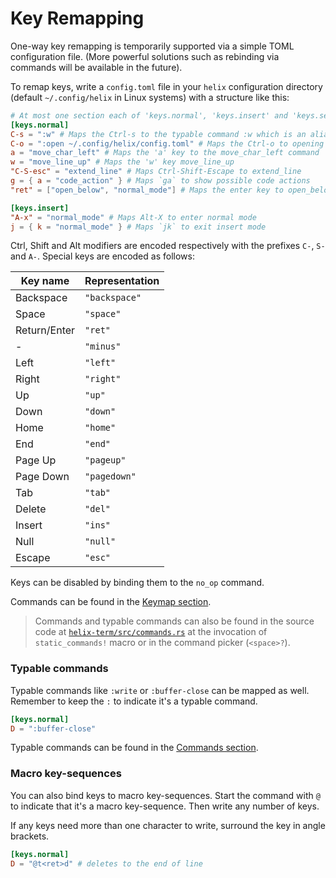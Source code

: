 # Key Remapping

One-way key remapping is temporarily supported via a simple TOML configuration
file. (More powerful solutions such as rebinding via commands will be
available in the future).

To remap keys, write a `config.toml` file in your `helix` configuration
directory (default `~/.config/helix` in Linux systems) with a structure like
this:

```toml
# At most one section each of 'keys.normal', 'keys.insert' and 'keys.select'
[keys.normal]
C-s = ":w" # Maps the Ctrl-s to the typable command :w which is an alias for :write (save file)
C-o = ":open ~/.config/helix/config.toml" # Maps the Ctrl-o to opening of the helix config file
a = "move_char_left" # Maps the 'a' key to the move_char_left command
w = "move_line_up" # Maps the 'w' key move_line_up
"C-S-esc" = "extend_line" # Maps Ctrl-Shift-Escape to extend_line
g = { a = "code_action" } # Maps `ga` to show possible code actions
"ret" = ["open_below", "normal_mode"] # Maps the enter key to open_below then re-enter normal mode

[keys.insert]
"A-x" = "normal_mode" # Maps Alt-X to enter normal mode
j = { k = "normal_mode" } # Maps `jk` to exit insert mode
```

Ctrl, Shift and Alt modifiers are encoded respectively with the prefixes
`C-`, `S-` and `A-`. Special keys are encoded as follows:

| Key name     | Representation |
| ---          | ---            |
| Backspace    | `"backspace"`  |
| Space        | `"space"`      |
| Return/Enter | `"ret"`        |
| \-           | `"minus"`      |
| Left         | `"left"`       |
| Right        | `"right"`      |
| Up           | `"up"`         |
| Down         | `"down"`       |
| Home         | `"home"`       |
| End          | `"end"`        |
| Page Up      | `"pageup"`     |
| Page Down    | `"pagedown"`   |
| Tab          | `"tab"`        |
| Delete       | `"del"`        |
| Insert       | `"ins"`        |
| Null         | `"null"`       |
| Escape       | `"esc"`        |

Keys can be disabled by binding them to the `no_op` command.

Commands can be found in the [Keymap section](./keymap.html).

> Commands and typable commands can also be found in the source code at
> [`helix-term/src/commands.rs`](https://github.com/helix-editor/helix/blob/master/helix-term/src/commands.rs)
> at the invocation of `static_commands!` macro or in the command picker
> (`<space>?`).

### Typable commands

Typable commands like `:write` or `:buffer-close` can be mapped as well.
Remember to keep the `:` to indicate it's a typable command.

```toml
[keys.normal]
D = ":buffer-close"
```

Typable commands can be found in the [Commands section](./commands.html).

### Macro key-sequences

You can also bind keys to macro key-sequences. Start the command with `@` to
indicate that it's a macro key-sequence. Then write any number of keys.

If any keys need more than one character to write, surround the key in angle
brackets.

```toml
[keys.normal]
D = "@t<ret>d" # deletes to the end of line
```
